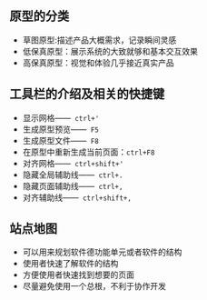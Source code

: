  ## 原型的分类

* 草图原型:描述产品大概需求，记录瞬间灵感
* 低保真原型：展示系统的大致就够和基本交互效果
* 高保真原型：视觉和体验几乎接近真实产品

## 工具栏的介绍及相关的快捷键

* 显示网格——` ctrl+'`
* 生成原型预览——` F5`
* 生成原型文件——` F8`
* 在原型中重新生成当前页面：`ctrl+F8`
* 对齐网格——` ctrl+shift+'`
* 隐藏全局辅助线——` ctrl+.`
* 隐藏页面辅助线——` ctrl+,`
* 对齐辅助线——` ctrl+shift+,`

## 站点地图

* 可以用来规划软件德功能单元或者软件的结构
* 使用者快速了解软件的结构
* 方便使用者快速找到想要的页面
* 尽量避免使用一个总根，不利于协作开发




